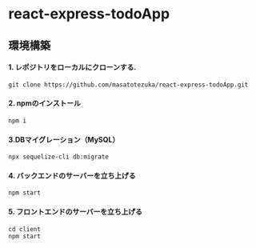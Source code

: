 # react-express-todoApp

## 環境構築
#### 1. レポジトリをローカルにクローンする.
```
git clone https://github.com/masatotezuka/react-express-todoApp.git
```

#### 2. npmのインストール
```
npm i
```

#### 3.DBマイグレーション（MySQL）
```
npx sequelize-cli db:migrate
```

#### 4. バックエンドのサーバーを立ち上げる
```
npm start
```

#### 5. フロントエンドのサーバーを立ち上げる
```
cd client
npm start
```
